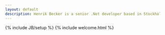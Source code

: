 ```yaml
---
layout: default
description: Henrik Becker is a senior .Net developer based in Stockholm, Sweden. He is an expert in C#, Asp.Net MVC/Web Api and is a practitioner of Test Driven Development and agile processes.
---
```

{% include JB/setup %} 
{% include welcome.html %}
